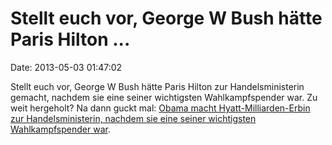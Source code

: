 Stellt euch vor, George W Bush hätte Paris Hilton \...
======================================================

Date: 2013-05-03 01:47:02

Stellt euch vor, George W Bush hätte Paris Hilton zur Handelsministerin
gemacht, nachdem sie eine seiner wichtigsten Wahlkampfspender war. Zu
weit hergeholt? Na dann guckt mal: [Obama macht Hyatt-Milliarden-Erbin
zur Handelsministerin, nachdem sie eine seiner wichtigsten
Wahlkampfspender war](http://ml.spiegel.de/article.do?id=897802).
